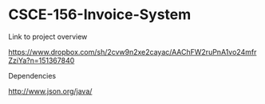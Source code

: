 CSCE-156-Invoice-System
=======================

Link to project overview

https://www.dropbox.com/sh/2cvw9n2xe2cayac/AAChFW2ruPnA1vo24mfrZziYa?n=151367840


Dependencies

http://www.json.org/java/